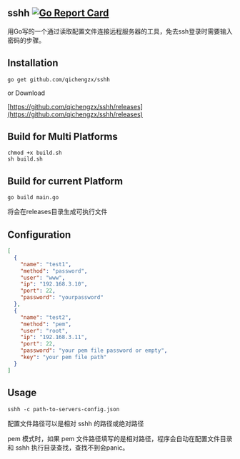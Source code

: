 sshh
[![Go Report Card](https://goreportcard.com/badge/github.com/qichengzx/sshh)](https://goreportcard.com/report/github.com/qichengzx/sshh)
----

用Go写的一个通过读取配置文件连接远程服务器的工具，免去ssh登录时需要输入密码的步骤。

Installation
------

```shell
go get github.com/qichengzx/sshh
```

or Download

[https://github.com/qichengzx/sshh/releases](https://github.com/qichengzx/sshh/releases)

Build for Multi Platforms
------

```shell
chmod +x build.sh
sh build.sh
```

Build for current Platform
------
```shell
go build main.go
```

将会在releases目录生成可执行文件

Configuration
------

```json
[
  {
    "name": "test1",
    "method": "password",
    "user": "www",
    "ip": "192.168.3.10",
    "port": 22,
    "password": "yourpassword"
  },
  {
    "name": "test2",
    "method": "pem",
    "user": "root",
    "ip": "192.168.3.11",
    "port": 22,
    "password": "your pem file password or empty",
    "key": "your pem file path"
  }
]

```

Usage
------

```shell
sshh -c path-to-servers-config.json

```

配置文件路径可以是相对 sshh 的路径或绝对路径

pem 模式时，如果 pem 文件路径填写的是相对路径，程序会自动在配置文件目录和 sshh 执行目录查找，查找不到会panic。

